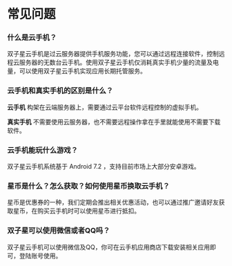 # 常见问题

### 什么是云手机？

双子星云手机是过云服务器提供手机服务功能，您可以通过远程连接软件，控制远程云服务器的无数台云手机。使用双子星云手机仅消耗真实手机少量的流量及电量，可以使用双子星云手机实现应用长期托管服务。



### 云手机和真实手机的区别是什么？

**云手机** 构架在云端服务器上，需要通过云平台软件远程控制的虚拟手机。

**真实手机** 不需要使用云服务器，也不需要远程操作拿在手里就能使用不需要下载软件。



### 云手机能玩什么游戏？

双子星云手机系统基于 Android 7.2 ，支持目前市场上大部分安卓游戏。



### 星币是什么？怎么获取？如何使用星币换取云手机？

星币是优惠券的一种，我们定期会推出相关优惠活动，也可以通过推广邀请好友获取星币，在购买云手机时可以使用星币进行抵扣。



### 双子星可以使用微信或者QQ吗？

双子星云手机可以使用微信及QQ，你可在云手机应用商店下载安装相关应用即可，登陆账号使用。

